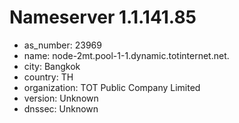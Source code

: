 # Nameserver 1.1.141.85

* as_number: 23969
* name: node-2mt.pool-1-1.dynamic.totinternet.net.
* city: Bangkok
* country: TH
* organization: TOT Public Company Limited
* version: Unknown
* dnssec: Unknown
